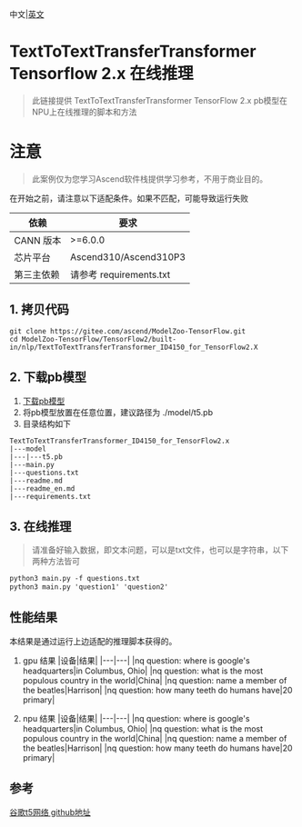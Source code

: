 中文|[英文](readme_en.md)

# TextToTextTransferTransformer Tensorflow 2.x 在线推理
> 此链接提供 TextToTextTransferTransformer TensorFlow 2.x pb模型在NPU上在线推理的脚本和方法

# 注意
> 此案例仅为您学习Ascend软件栈提供学习参考，不用于商业目的。

在开始之前，请注意以下适配条件。如果不匹配，可能导致运行失败

|依赖|要求|
|---|---|
|CANN 版本|>=6.0.0|
|芯片平台|Ascend310/Ascend310P3|
|第三主依赖|请参考 requirements.txt|

## 1. 拷贝代码

```shell
git clone https://gitee.com/ascend/ModelZoo-TensorFlow.git
cd ModelZoo-TensorFlow/TensorFlow2/built-in/nlp/TextToTextTransferTransformer_ID4150_for_TensorFlow2.X
```

## 2. 下载pb模型
1. [下载pb模型](https://ascend-repo-modelzoo.obs.cn-east-2.myhuaweicloud.com/model/2022-12-12_tf/t5_tf2_online_inference/t5.pb)
2. 将pb模型放置在任意位置，建议路径为 ./model/t5.pb
3. 目录结构如下
```
TextToTextTransferTransformer_ID4150_for_TensorFlow2.x
|---model
|---|---t5.pb
|---main.py
|---questions.txt
|---readme.md
|---readme_en.md
|---requirements.txt
```

## 3. 在线推理

> 请准备好输入数据，即文本问题，可以是txt文件，也可以是字符串，以下两种方法皆可

```python3.7
python3 main.py -f questions.txt
python3 main.py 'question1' 'question2'
```

## 性能结果
本结果是通过运行上边适配的推理脚本获得的。

1. gpu 结果
|设备|结果|
|---|---|
|nq question: where is google's headquarters|in Columbus, Ohio|
|nq question: what is the most populous country in the world|China|
|nq question: name a member of the beatles|Harrison|
|nq question: how many teeth do humans have|20 primary|

1. npu 结果
|设备|结果|
|---|---|
|nq question: where is google's headquarters|in Columbus, Ohio|
|nq question: what is the most populous country in the world|China|
|nq question: name a member of the beatles|Harrison|
|nq question: how many teeth do humans have|20 primary|


## 参考
[谷歌t5网络 github地址](https://github.com/google-research/text-to-text-transfer-transformer)

